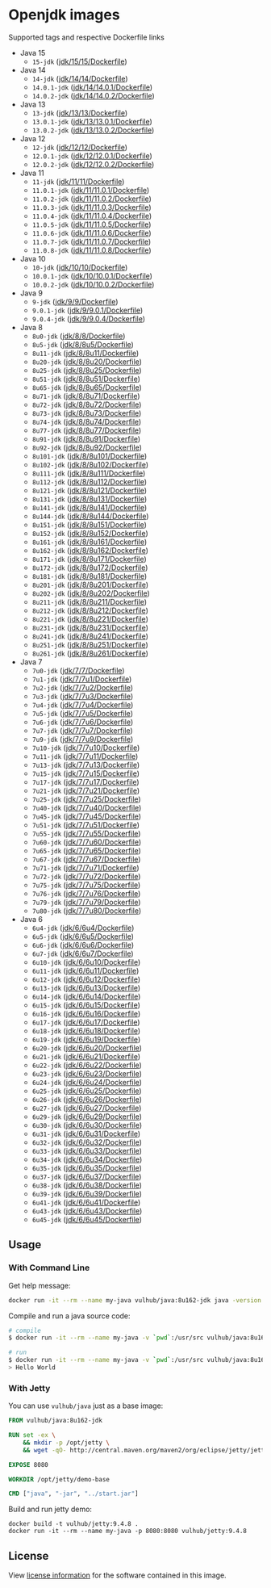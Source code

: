 # Openjdk images

Supported tags and respective Dockerfile links

- Java 15
    - `15-jdk` ([jdk/15/15/Dockerfile](https://github.com/vulhub/java/blob/master/jdk/15/15/Dockerfile))
- Java 14
    - `14-jdk` ([jdk/14/14/Dockerfile](https://github.com/vulhub/java/blob/master/jdk/14/14/Dockerfile))
    - `14.0.1-jdk` ([jdk/14/14.0.1/Dockerfile](https://github.com/vulhub/java/blob/master/jdk/14/14.0.1/Dockerfile))
    - `14.0.2-jdk` ([jdk/14/14.0.2/Dockerfile](https://github.com/vulhub/java/blob/master/jdk/14/14.0.2/Dockerfile))
- Java 13
    - `13-jdk` ([jdk/13/13/Dockerfile](https://github.com/vulhub/java/blob/master/jdk/13/13/Dockerfile))
    - `13.0.1-jdk` ([jdk/13/13.0.1/Dockerfile](https://github.com/vulhub/java/blob/master/jdk/13/13.0.1/Dockerfile))
    - `13.0.2-jdk` ([jdk/13/13.0.2/Dockerfile](https://github.com/vulhub/java/blob/master/jdk/13/13.0.2/Dockerfile))
- Java 12
    - `12-jdk` ([jdk/12/12/Dockerfile](https://github.com/vulhub/java/blob/master/jdk/12/12/Dockerfile))
    - `12.0.1-jdk` ([jdk/12/12.0.1/Dockerfile](https://github.com/vulhub/java/blob/master/jdk/12/12.0.1/Dockerfile))
    - `12.0.2-jdk` ([jdk/12/12.0.2/Dockerfile](https://github.com/vulhub/java/blob/master/jdk/12/12.0.2/Dockerfile))
- Java 11
    - `11-jdk` ([jdk/11/11/Dockerfile](https://github.com/vulhub/java/blob/master/jdk/11/11/Dockerfile))
    - `11.0.1-jdk` ([jdk/11/11.0.1/Dockerfile](https://github.com/vulhub/java/blob/master/jdk/11/11.0.1/Dockerfile))
    - `11.0.2-jdk` ([jdk/11/11.0.2/Dockerfile](https://github.com/vulhub/java/blob/master/jdk/11/11.0.2/Dockerfile))
    - `11.0.3-jdk` ([jdk/11/11.0.3/Dockerfile](https://github.com/vulhub/java/blob/master/jdk/11/11.0.3/Dockerfile))
    - `11.0.4-jdk` ([jdk/11/11.0.4/Dockerfile](https://github.com/vulhub/java/blob/master/jdk/11/11.0.4/Dockerfile))
    - `11.0.5-jdk` ([jdk/11/11.0.5/Dockerfile](https://github.com/vulhub/java/blob/master/jdk/11/11.0.5/Dockerfile))
    - `11.0.6-jdk` ([jdk/11/11.0.6/Dockerfile](https://github.com/vulhub/java/blob/master/jdk/11/11.0.6/Dockerfile))
    - `11.0.7-jdk` ([jdk/11/11.0.7/Dockerfile](https://github.com/vulhub/java/blob/master/jdk/11/11.0.7/Dockerfile))
    - `11.0.8-jdk` ([jdk/11/11.0.8/Dockerfile](https://github.com/vulhub/java/blob/master/jdk/11/11.0.8/Dockerfile))
- Java 10
    - `10-jdk` ([jdk/10/10/Dockerfile](https://github.com/vulhub/java/blob/master/jdk/10/10/Dockerfile))
    - `10.0.1-jdk` ([jdk/10/10.0.1/Dockerfile](https://github.com/vulhub/java/blob/master/jdk/10/10.0.1/Dockerfile))
    - `10.0.2-jdk` ([jdk/10/10.0.2/Dockerfile](https://github.com/vulhub/java/blob/master/jdk/10/10.0.2/Dockerfile))
- Java 9
    - `9-jdk` ([jdk/9/9/Dockerfile](https://github.com/vulhub/java/blob/master/jdk/9/9/Dockerfile))
    - `9.0.1-jdk` ([jdk/9/9.0.1/Dockerfile](https://github.com/vulhub/java/blob/master/jdk/9/9.0.1/Dockerfile))
    - `9.0.4-jdk` ([jdk/9/9.0.4/Dockerfile](https://github.com/vulhub/java/blob/master/jdk/9/9.0.4/Dockerfile))
- Java 8
    - `8u0-jdk` ([jdk/8/8/Dockerfile](https://github.com/vulhub/java/blob/master/jdk/8/8/Dockerfile))
    - `8u5-jdk` ([jdk/8/8u5/Dockerfile](https://github.com/vulhub/java/blob/master/jdk/8/8u5/Dockerfile))
    - `8u11-jdk` ([jdk/8/8u11/Dockerfile](https://github.com/vulhub/java/blob/master/jdk/8/8u11/Dockerfile))
    - `8u20-jdk` ([jdk/8/8u20/Dockerfile](https://github.com/vulhub/java/blob/master/jdk/8/8u20/Dockerfile))
    - `8u25-jdk` ([jdk/8/8u25/Dockerfile](https://github.com/vulhub/java/blob/master/jdk/8/8u25/Dockerfile))
    - `8u51-jdk` ([jdk/8/8u51/Dockerfile](https://github.com/vulhub/java/blob/master/jdk/8/8u51/Dockerfile))
    - `8u65-jdk` ([jdk/8/8u65/Dockerfile](https://github.com/vulhub/java/blob/master/jdk/8/8u65/Dockerfile))
    - `8u71-jdk` ([jdk/8/8u71/Dockerfile](https://github.com/vulhub/java/blob/master/jdk/8/8u71/Dockerfile))
    - `8u72-jdk` ([jdk/8/8u72/Dockerfile](https://github.com/vulhub/java/blob/master/jdk/8/8u72/Dockerfile))
    - `8u73-jdk` ([jdk/8/8u73/Dockerfile](https://github.com/vulhub/java/blob/master/jdk/8/8u73/Dockerfile))
    - `8u74-jdk` ([jdk/8/8u74/Dockerfile](https://github.com/vulhub/java/blob/master/jdk/8/8u74/Dockerfile))
    - `8u77-jdk` ([jdk/8/8u77/Dockerfile](https://github.com/vulhub/java/blob/master/jdk/8/8u77/Dockerfile))
    - `8u91-jdk` ([jdk/8/8u91/Dockerfile](https://github.com/vulhub/java/blob/master/jdk/8/8u91/Dockerfile))
    - `8u92-jdk` ([jdk/8/8u92/Dockerfile](https://github.com/vulhub/java/blob/master/jdk/8/8u92/Dockerfile))
    - `8u101-jdk` ([jdk/8/8u101/Dockerfile](https://github.com/vulhub/java/blob/master/jdk/8/8u101/Dockerfile))
    - `8u102-jdk` ([jdk/8/8u102/Dockerfile](https://github.com/vulhub/java/blob/master/jdk/8/8u102/Dockerfile))
    - `8u111-jdk` ([jdk/8/8u111/Dockerfile](https://github.com/vulhub/java/blob/master/jdk/8/8u111/Dockerfile))
    - `8u112-jdk` ([jdk/8/8u112/Dockerfile](https://github.com/vulhub/java/blob/master/jdk/8/8u112/Dockerfile))
    - `8u121-jdk` ([jdk/8/8u121/Dockerfile](https://github.com/vulhub/java/blob/master/jdk/8/8u121/Dockerfile))
    - `8u131-jdk` ([jdk/8/8u131/Dockerfile](https://github.com/vulhub/java/blob/master/jdk/8/8u131/Dockerfile))
    - `8u141-jdk` ([jdk/8/8u141/Dockerfile](https://github.com/vulhub/java/blob/master/jdk/8/8u141/Dockerfile))
    - `8u144-jdk` ([jdk/8/8u144/Dockerfile](https://github.com/vulhub/java/blob/master/jdk/8/8u144/Dockerfile))
    - `8u151-jdk` ([jdk/8/8u151/Dockerfile](https://github.com/vulhub/java/blob/master/jdk/8/8u151/Dockerfile))
    - `8u152-jdk` ([jdk/8/8u152/Dockerfile](https://github.com/vulhub/java/blob/master/jdk/8/8u152/Dockerfile))
    - `8u161-jdk` ([jdk/8/8u161/Dockerfile](https://github.com/vulhub/java/blob/master/jdk/8/8u161/Dockerfile))
    - `8u162-jdk` ([jdk/8/8u162/Dockerfile](https://github.com/vulhub/java/blob/master/jdk/8/8u162/Dockerfile))
    - `8u171-jdk` ([jdk/8/8u171/Dockerfile](https://github.com/vulhub/java/blob/master/jdk/8/8u171/Dockerfile))
    - `8u172-jdk` ([jdk/8/8u172/Dockerfile](https://github.com/vulhub/java/blob/master/jdk/8/8u172/Dockerfile))
    - `8u181-jdk` ([jdk/8/8u181/Dockerfile](https://github.com/vulhub/java/blob/master/jdk/8/8u181/Dockerfile))
    - `8u201-jdk` ([jdk/8/8u201/Dockerfile](https://github.com/vulhub/java/blob/master/jdk/8/8u201/Dockerfile))
    - `8u202-jdk` ([jdk/8/8u202/Dockerfile](https://github.com/vulhub/java/blob/master/jdk/8/8u202/Dockerfile))
    - `8u211-jdk` ([jdk/8/8u211/Dockerfile](https://github.com/vulhub/java/blob/master/jdk/8/8u211/Dockerfile))
    - `8u212-jdk` ([jdk/8/8u212/Dockerfile](https://github.com/vulhub/java/blob/master/jdk/8/8u212/Dockerfile))
    - `8u221-jdk` ([jdk/8/8u221/Dockerfile](https://github.com/vulhub/java/blob/master/jdk/8/8u221/Dockerfile))
    - `8u231-jdk` ([jdk/8/8u231/Dockerfile](https://github.com/vulhub/java/blob/master/jdk/8/8u231/Dockerfile))
    - `8u241-jdk` ([jdk/8/8u241/Dockerfile](https://github.com/vulhub/java/blob/master/jdk/8/8u241/Dockerfile))
    - `8u251-jdk` ([jdk/8/8u251/Dockerfile](https://github.com/vulhub/java/blob/master/jdk/8/8u251/Dockerfile))
    - `8u261-jdk` ([jdk/8/8u261/Dockerfile](https://github.com/vulhub/java/blob/master/jdk/8/8u261/Dockerfile))
- Java 7
    - `7u0-jdk` ([jdk/7/7/Dockerfile](https://github.com/vulhub/java/blob/master/jdk/7/7/Dockerfile))
    - `7u1-jdk` ([jdk/7/7u1/Dockerfile](https://github.com/vulhub/java/blob/master/jdk/7/7u1/Dockerfile))
    - `7u2-jdk` ([jdk/7/7u2/Dockerfile](https://github.com/vulhub/java/blob/master/jdk/7/7u2/Dockerfile))
    - `7u3-jdk` ([jdk/7/7u3/Dockerfile](https://github.com/vulhub/java/blob/master/jdk/7/7u3/Dockerfile))
    - `7u4-jdk` ([jdk/7/7u4/Dockerfile](https://github.com/vulhub/java/blob/master/jdk/7/7u4/Dockerfile))
    - `7u5-jdk` ([jdk/7/7u5/Dockerfile](https://github.com/vulhub/java/blob/master/jdk/7/7u5/Dockerfile))
    - `7u6-jdk` ([jdk/7/7u6/Dockerfile](https://github.com/vulhub/java/blob/master/jdk/7/7u6/Dockerfile))
    - `7u7-jdk` ([jdk/7/7u7/Dockerfile](https://github.com/vulhub/java/blob/master/jdk/7/7u7/Dockerfile))
    - `7u9-jdk` ([jdk/7/7u9/Dockerfile](https://github.com/vulhub/java/blob/master/jdk/7/7u9/Dockerfile))
    - `7u10-jdk` ([jdk/7/7u10/Dockerfile](https://github.com/vulhub/java/blob/master/jdk/7/7u10/Dockerfile))
    - `7u11-jdk` ([jdk/7/7u11/Dockerfile](https://github.com/vulhub/java/blob/master/jdk/7/7u11/Dockerfile))
    - `7u13-jdk` ([jdk/7/7u13/Dockerfile](https://github.com/vulhub/java/blob/master/jdk/7/7u13/Dockerfile))
    - `7u15-jdk` ([jdk/7/7u15/Dockerfile](https://github.com/vulhub/java/blob/master/jdk/7/7u15/Dockerfile))
    - `7u17-jdk` ([jdk/7/7u17/Dockerfile](https://github.com/vulhub/java/blob/master/jdk/7/7u17/Dockerfile))
    - `7u21-jdk` ([jdk/7/7u21/Dockerfile](https://github.com/vulhub/java/blob/master/jdk/7/7u21/Dockerfile))
    - `7u25-jdk` ([jdk/7/7u25/Dockerfile](https://github.com/vulhub/java/blob/master/jdk/7/7u25/Dockerfile))
    - `7u40-jdk` ([jdk/7/7u40/Dockerfile](https://github.com/vulhub/java/blob/master/jdk/7/7u40/Dockerfile))
    - `7u45-jdk` ([jdk/7/7u45/Dockerfile](https://github.com/vulhub/java/blob/master/jdk/7/7u45/Dockerfile))
    - `7u51-jdk` ([jdk/7/7u51/Dockerfile](https://github.com/vulhub/java/blob/master/jdk/7/7u51/Dockerfile))
    - `7u55-jdk` ([jdk/7/7u55/Dockerfile](https://github.com/vulhub/java/blob/master/jdk/7/7u55/Dockerfile))
    - `7u60-jdk` ([jdk/7/7u60/Dockerfile](https://github.com/vulhub/java/blob/master/jdk/7/7u60/Dockerfile))
    - `7u65-jdk` ([jdk/7/7u65/Dockerfile](https://github.com/vulhub/java/blob/master/jdk/7/7u65/Dockerfile))
    - `7u67-jdk` ([jdk/7/7u67/Dockerfile](https://github.com/vulhub/java/blob/master/jdk/7/7u67/Dockerfile))
    - `7u71-jdk` ([jdk/7/7u71/Dockerfile](https://github.com/vulhub/java/blob/master/jdk/7/7u71/Dockerfile))
    - `7u72-jdk` ([jdk/7/7u72/Dockerfile](https://github.com/vulhub/java/blob/master/jdk/7/7u72/Dockerfile))
    - `7u75-jdk` ([jdk/7/7u75/Dockerfile](https://github.com/vulhub/java/blob/master/jdk/7/7u75/Dockerfile))
    - `7u76-jdk` ([jdk/7/7u76/Dockerfile](https://github.com/vulhub/java/blob/master/jdk/7/7u76/Dockerfile))
    - `7u79-jdk` ([jdk/7/7u79/Dockerfile](https://github.com/vulhub/java/blob/master/jdk/7/7u79/Dockerfile))
    - `7u80-jdk` ([jdk/7/7u80/Dockerfile](https://github.com/vulhub/java/blob/master/jdk/7/7u80/Dockerfile))
- Java 6
    - `6u4-jdk` ([jdk/6/6u4/Dockerfile](https://github.com/vulhub/java/blob/master/jdk/6/6u4/Dockerfile))
    - `6u5-jdk` ([jdk/6/6u5/Dockerfile](https://github.com/vulhub/java/blob/master/jdk/6/6u5/Dockerfile))
    - `6u6-jdk` ([jdk/6/6u6/Dockerfile](https://github.com/vulhub/java/blob/master/jdk/6/6u6/Dockerfile))
    - `6u7-jdk` ([jdk/6/6u7/Dockerfile](https://github.com/vulhub/java/blob/master/jdk/6/6u7/Dockerfile))
    - `6u10-jdk` ([jdk/6/6u10/Dockerfile](https://github.com/vulhub/java/blob/master/jdk/6/6u10/Dockerfile))
    - `6u11-jdk` ([jdk/6/6u11/Dockerfile](https://github.com/vulhub/java/blob/master/jdk/6/6u11/Dockerfile))
    - `6u12-jdk` ([jdk/6/6u12/Dockerfile](https://github.com/vulhub/java/blob/master/jdk/6/6u12/Dockerfile))
    - `6u13-jdk` ([jdk/6/6u13/Dockerfile](https://github.com/vulhub/java/blob/master/jdk/6/6u13/Dockerfile))
    - `6u14-jdk` ([jdk/6/6u14/Dockerfile](https://github.com/vulhub/java/blob/master/jdk/6/6u14/Dockerfile))
    - `6u15-jdk` ([jdk/6/6u15/Dockerfile](https://github.com/vulhub/java/blob/master/jdk/6/6u15/Dockerfile))
    - `6u16-jdk` ([jdk/6/6u16/Dockerfile](https://github.com/vulhub/java/blob/master/jdk/6/6u16/Dockerfile))
    - `6u17-jdk` ([jdk/6/6u17/Dockerfile](https://github.com/vulhub/java/blob/master/jdk/6/6u17/Dockerfile))
    - `6u18-jdk` ([jdk/6/6u18/Dockerfile](https://github.com/vulhub/java/blob/master/jdk/6/6u18/Dockerfile))
    - `6u19-jdk` ([jdk/6/6u19/Dockerfile](https://github.com/vulhub/java/blob/master/jdk/6/6u19/Dockerfile))
    - `6u20-jdk` ([jdk/6/6u20/Dockerfile](https://github.com/vulhub/java/blob/master/jdk/6/6u20/Dockerfile))
    - `6u21-jdk` ([jdk/6/6u21/Dockerfile](https://github.com/vulhub/java/blob/master/jdk/6/6u21/Dockerfile))
    - `6u22-jdk` ([jdk/6/6u22/Dockerfile](https://github.com/vulhub/java/blob/master/jdk/6/6u22/Dockerfile))
    - `6u23-jdk` ([jdk/6/6u23/Dockerfile](https://github.com/vulhub/java/blob/master/jdk/6/6u23/Dockerfile))
    - `6u24-jdk` ([jdk/6/6u24/Dockerfile](https://github.com/vulhub/java/blob/master/jdk/6/6u24/Dockerfile))
    - `6u25-jdk` ([jdk/6/6u25/Dockerfile](https://github.com/vulhub/java/blob/master/jdk/6/6u25/Dockerfile))
    - `6u26-jdk` ([jdk/6/6u26/Dockerfile](https://github.com/vulhub/java/blob/master/jdk/6/6u26/Dockerfile))
    - `6u27-jdk` ([jdk/6/6u27/Dockerfile](https://github.com/vulhub/java/blob/master/jdk/6/6u27/Dockerfile))
    - `6u29-jdk` ([jdk/6/6u29/Dockerfile](https://github.com/vulhub/java/blob/master/jdk/6/6u29/Dockerfile))
    - `6u30-jdk` ([jdk/6/6u30/Dockerfile](https://github.com/vulhub/java/blob/master/jdk/6/6u30/Dockerfile))
    - `6u31-jdk` ([jdk/6/6u31/Dockerfile](https://github.com/vulhub/java/blob/master/jdk/6/6u31/Dockerfile))
    - `6u32-jdk` ([jdk/6/6u32/Dockerfile](https://github.com/vulhub/java/blob/master/jdk/6/6u32/Dockerfile))
    - `6u33-jdk` ([jdk/6/6u33/Dockerfile](https://github.com/vulhub/java/blob/master/jdk/6/6u33/Dockerfile))
    - `6u34-jdk` ([jdk/6/6u34/Dockerfile](https://github.com/vulhub/java/blob/master/jdk/6/6u34/Dockerfile))
    - `6u35-jdk` ([jdk/6/6u35/Dockerfile](https://github.com/vulhub/java/blob/master/jdk/6/6u35/Dockerfile))
    - `6u37-jdk` ([jdk/6/6u37/Dockerfile](https://github.com/vulhub/java/blob/master/jdk/6/6u37/Dockerfile))
    - `6u38-jdk` ([jdk/6/6u38/Dockerfile](https://github.com/vulhub/java/blob/master/jdk/6/6u38/Dockerfile))
    - `6u39-jdk` ([jdk/6/6u39/Dockerfile](https://github.com/vulhub/java/blob/master/jdk/6/6u39/Dockerfile))
    - `6u41-jdk` ([jdk/6/6u41/Dockerfile](https://github.com/vulhub/java/blob/master/jdk/6/6u41/Dockerfile))
    - `6u43-jdk` ([jdk/6/6u43/Dockerfile](https://github.com/vulhub/java/blob/master/jdk/6/6u43/Dockerfile))
    - `6u45-jdk` ([jdk/6/6u45/Dockerfile](https://github.com/vulhub/java/blob/master/jdk/6/6u45/Dockerfile))

## Usage

### With Command Line

Get help message:

```bash
docker run -it --rm --name my-java vulhub/java:8u162-jdk java -version
```

Compile and run a java source code:

```bash
# compile
$ docker run -it --rm --name my-java -v `pwd`:/usr/src vulhub/java:8u162-jdk javac /usr/src/HelloWorld.java

# run
$ docker run -it --rm --name my-java -v `pwd`:/usr/src vulhub/java:8u162-jdk java -classpath /usr/src HelloWorld
> Hello World
```

### With Jetty

You can use `vulhub/java` just as a base image:

```dockerfile
FROM vulhub/java:8u162-jdk

RUN set -ex \
    && mkdir -p /opt/jetty \
    && wget -qO- http://central.maven.org/maven2/org/eclipse/jetty/jetty-distribution/9.4.8.v20171121/jetty-distribution-9.4.8.v20171121.tar.gz | tar xz -C /opt/jetty --strip-components=1

EXPOSE 8080

WORKDIR /opt/jetty/demo-base

CMD ["java", "-jar", "../start.jar"]
```

Build and run jetty demo:

```
docker build -t vulhub/jetty:9.4.8 .
docker run -it --rm --name my-java -p 8080:8080 vulhub/jetty:9.4.8
```

## License

View [license information](http://openjdk.java.net/legal/gplv2+ce.html) for the software contained in this image.